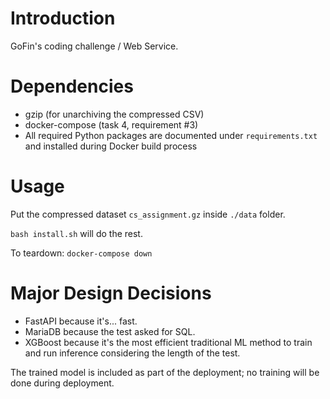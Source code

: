 # Introduction

GoFin's coding challenge / Web Service.

# Dependencies

* gzip (for unarchiving the compressed CSV)
* docker-compose (task 4, requirement #3)
* All required Python packages are documented under `requirements.txt` and installed during Docker build process

# Usage

Put the compressed dataset `cs_assignment.gz` inside `./data` folder.

`bash install.sh` will do the rest.

To teardown: `docker-compose down`

# Major Design Decisions

* FastAPI because it's... fast.
* MariaDB because the test asked for SQL.
* XGBoost because it's the most efficient traditional ML method to train and run inference considering the length of the test.

The trained model is included as part of the deployment; no training will be done during deployment.
